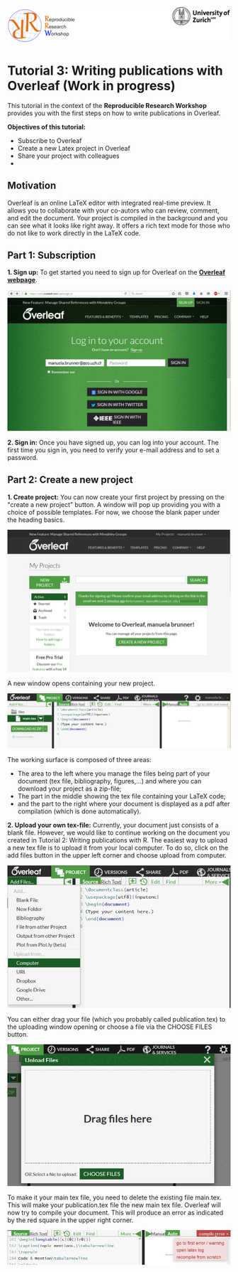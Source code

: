![](header.png)
# Tutorial 3: Writing publications with Overleaf (Work in progress)

This tutorial in the context of the **Reproducible Research Workshop** provides you with the first steps on how to write publications in Overleaf.

**Objectives of this tutorial:**

* Subscribe to Overleaf
* Create a new Latex project in Overleaf
* Share your project with colleagues
* 

## Motivation
Overleaf is an online LaTeX editor with integrated real-time preview. 
It allows you to collaborate with your co-autors who can review, comment, and edit the document.
Your project is compiled in the background and you can see what it looks like right away.
It offers a rich text mode for those who do not like to work directly in the LaTeX code.

## Part 1: Subscription

**1. Sign up:** To get started you need to sign up for Overleaf on the **[Overleaf webpage](https://www.overleaf.com/)**.

![](sign_up.PNG)

**2. Sign in:** Once you have signed up, you can log into your account. The first time you sign in, you need to verify your e-mail address and to set a password.

## Part 2: Create a new project
**1. Create project:** You can now create your first project by pressing on the "create a new project" button. A window will pop up providing you with a choice of possible templates. For now, we choose the blank paper under the heading basics.

![](create_project.PNG)

A new window opens containing your new project.

![](elements.PNG)

The working surface is composed of three areas: 
* The area to the left where you manage the files being part of your document (tex file, bibliography, figures,...) and where you can download your project as a zip-file;
* The part in the middle showing the tex file containing your LaTeX code;
* and the part to the right where your document is displayed as a pdf after compilation (which is done automatically).

**2. Upload your own tex-file:** Currently, your document just consists of a blank file. However, we would like to continue working on the document you created in Tutorial 2: Writing publications with R. 
The easiest way to upload a new tex file is to upload it from your local computer. To do so, click on the add files button in the upper left corner and choose upload from computer.

![](replace_tex.png)

You can either drag your file (which you probably called publication.tex) to the uploading window opening or choose a file via the CHOOSE FILES button.

![](drag_file.PNG)

To make it your main tex file, you need to delete the existing file main.tex. This will make your publication.tex file the new main tex file. Overleaf will now try to compile your document. This will produce an error as indicated by the red square in the upper right corner.

![](compilation_error.PNG)





